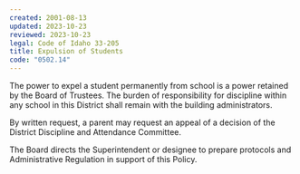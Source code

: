 ```yaml
---
created: 2001-08-13
updated: 2023-10-23
reviewed: 2023-10-23
legal: Code of Idaho 33-205
title: Expulsion of Students
code: "0502.14"
---
```


The power to expel a student permanently from school is a power retained by the Board of Trustees. The burden of responsibility for discipline within any school in this District shall remain with the building administrators.

By written request, a parent may request an appeal of a decision of the District Discipline and Attendance Committee.

The Board directs the Superintendent or designee to prepare protocols and Administrative Regulation in support of this Policy.
